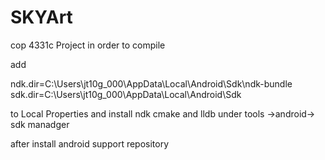 # SKYArt
cop 4331c Project
in order to compile 

add

ndk.dir=C\:\\Users\\jt10g_000\\AppData\\Local\\Android\\Sdk\\ndk-bundle
sdk.dir=C\:\\Users\\jt10g_000\\AppData\\Local\\Android\\Sdk

to Local Properties and install ndk cmake and lldb under tools ->android-> sdk manadger 

after install android support repository

